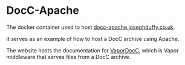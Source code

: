 # DocC-Apache

The docker container used to host [docc-apache.josephduffy.co.uk](https://docc-apache.josephduffy.co.uk/).

It serves as an example of how to host a DocC archive using Apache.

The website hosts the documentation for [VaporDocC](https://github.com/JosephDuffy/VaporDocC), which is Vapor middleware that serves files from a DocC archive.

